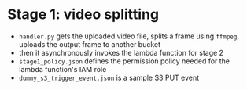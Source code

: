 # Stage 1: video splitting

- `handler.py` gets the uploaded video file, splits a frame using `ffmpeg`, uploads the output frame to another bucket
- then it asynchronously invokes the lambda function for stage 2
- `stage1_policy.json` defines the permission policy needed for the lambda function's IAM role
- `dummy_s3_trigger_event.json` is a sample S3 PUT event

